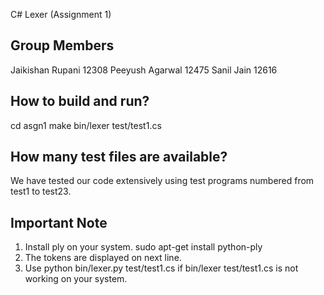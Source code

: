 C# Lexer (Assignment 1)

## Group Members
Jaikishan Rupani			12308
Peeyush Agarwal				12475
Sanil Jain					12616

## How to build and run?
cd asgn1
make
bin/lexer test/test1.cs

## How many test files are available?
We have tested our code extensively using test programs numbered from test1 to test23.

## Important Note
1. Install ply on your system.
	sudo apt-get install python-ply
2. The tokens are displayed on next line.
3. Use 
	python bin/lexer.py test/test1.cs 
   if
	bin/lexer test/test1.cs
   is not working on your system.
